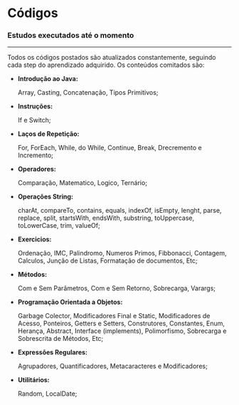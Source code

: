 # Códigos

### **Estudos executados até o momento** 

<hr/>
Todos os códigos postados são atualizados constantemente, seguindo 
cada step do aprendizado adquirido. Os conteúdos comitados são: 

- **Introdução ao Java:**<p>
Array, Casting, Concatenação, Tipos Primitivos;
<p>

- **Instruções:**<p>
If e Switch;
<p>

- **Laços de Repetição:**<p>
For, ForEach, While, do While, Continue, Break, Drecremento e Incremento;
<p>

- **Operadores:**<p>
Comparação, Matematico, Logico, Ternário;
<p>

- **Operações String:**<p>
charAt, compareTo, contains, equals, indexOf, isEmpty, lenght, parse, replace, split, startsWith, endsWith, substring, toUppercase, toLowerCase, trim, valueOf;
<p>

- **Exercicios:**<p>
Ordenação, IMC, Palindromo, Numeros Primos, Fibbonacci, Contagem, Calculos, Junção de Listas, Formatação de documentos, Etc;
<p>

- **Métodos:**<p>
Com e Sem Parâmetros, Com e Sem Retorno, Sobrecarga, Varargs;
<p>

- **Programação Orientada a Objetos:**<p>
Garbage Colector, Modificadores Final e Static, Modificadores de Acesso, Ponteiros, Getters e Setters, Construtores, Constantes, Enum, Herança, Abstract, Interface (implements), Polimorfismo, Sobrecarga e Sobrescrita de Métodos, Etc;
<p>

- **Expressões Regulares:**<p>
  Agrupadores, Quantificadores, Metacaracteres e Modificadores;
<p>

- **Utilitários:**<p>
  Random, LocalDate;
<p>